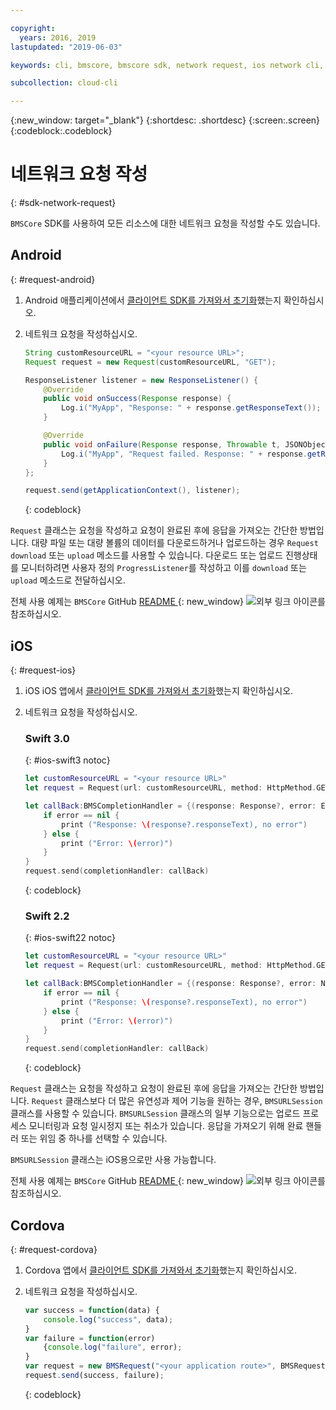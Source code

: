 ```yaml
---

copyright:
  years: 2016, 2019
lastupdated: "2019-06-03"

keywords: cli, bmscore, bmscore sdk, network request, ios network cli, android network cli, cordova network cli, mobile network request, mobile cli

subcollection: cloud-cli

---
```


{:new_window: target="_blank"}
{:shortdesc: .shortdesc}
{:screen:.screen}
{:codeblock:.codeblock}

# 네트워크 요청 작성
{: #sdk-network-request}

`BMSCore` SDK를 사용하여 모든 리소스에 대한 네트워크 요청을 작성할 수도 있습니다.

## Android
{: #request-android}

1. Android 애플리케이션에서 [클라이언트 SDK를 가져와서 초기화](/docs/cli/sdk?topic=cloud-cli-sdk_BMSClient#init-BMSClient-android)했는지 확인하십시오.

2. 네트워크 요청을 작성하십시오.

	```Java
	String customResourceURL = "<your resource URL>";
	Request request = new Request(customResourceURL, "GET");

	ResponseListener listener = new ResponseListener() {
		@Override
		public void onSuccess(Response response) {
			Log.i("MyApp", "Response: " + response.getResponseText());
		}

		@Override
		public void onFailure(Response response, Throwable t, JSONObject extendedInfo) {
			Log.i("MyApp", "Request failed. Response: " + response.getResponseText() + ". Error: " + t.getLocalizedMessage());
		}
	};

	request.send(getApplicationContext(), listener);
	```
	{: codeblock}

`Request` 클래스는 요청을 작성하고 요청이 완료된 후에 응답을 가져오는 간단한 방법입니다. 대량 파일 또는 대량 볼륨의 데이터를 다운로드하거나 업로드하는 경우 `Request` `download` 또는 `upload` 메소드를 사용할 수 있습니다. 다운로드 또는 업로드 진행상태를 모니터하려면 사용자 정의 `ProgressListener`를 작성하고 이를 `download` 또는 `upload` 메소드로 전달하십시오.

전체 사용 예제는 `BMSCore` GitHub [README ](https://github.com/ibm-bluemix-mobile-services/bms-clientsdk-android-core){: new_window} ![외부 링크 아이콘](../../icons/launch-glyph.svg "외부 링크 아이콘")를 참조하십시오.


## iOS
{: #request-ios}

1. iOS iOS 앱에서 [클라이언트 SDK를 가져와서 초기화](/docs/cli/sdk?topic=cloud-cli-sdk_BMSClient#init-BMSClient-ios)했는지 확인하십시오.

2. 네트워크 요청을 작성하십시오.

	### Swift 3.0
	{: #ios-swift3 notoc}

	```Swift
	let customResourceURL = "<your resource URL>"
	let request = Request(url: customResourceURL, method: HttpMethod.GET)

	let callBack:BMSCompletionHandler = {(response: Response?, error: Error?) in
		if error == nil {
			print ("Response: \(response?.responseText), no error")
		} else {
			print ("Error: \(error)")
		}
	}
	request.send(completionHandler: callBack)
	```
	{: codeblock}

	### Swift 2.2
	{: #ios-swift22 notoc}

	```Swift
	let customResourceURL = "<your resource URL>"
	let request = Request(url: customResourceURL, method: HttpMethod.GET)

	let callBack:BMSCompletionHandler = {(response: Response?, error: NSError?) in
		if error == nil {
			print ("Response: \(response?.responseText), no error")
		} else {
			print ("Error: \(error)")
		}
	}
	request.send(completionHandler: callBack)
	```
	{: codeblock}

`Request` 클래스는 요청을 작성하고 요청이 완료된 후에 응답을 가져오는 간단한 방법입니다. `Request` 클래스보다 더 많은 유연성과 제어 기능을 원하는 경우, `BMSURLSession` 클래스를 사용할 수 있습니다. `BMSURLSession` 클래스의 일부 기능으로는 업로드 프로세스 모니터링과 요청 일시정지 또는 취소가 있습니다. 응답을 가져오기 위해 완료 핸들러 또는 위임 중 하나를 선택할 수 있습니다.

`BMSURLSession` 클래스는 iOS용으로만 사용 가능합니다.

전체 사용 예제는 `BMSCore` GitHub [README ](https://github.com/ibm-bluemix-mobile-services/bms-clientsdk-swift-core){: new_window} ![외부 링크 아이콘](../../icons/launch-glyph.svg "외부 링크 아이콘")를 참조하십시오.

## Cordova
{: #request-cordova}

1. Cordova 앱에서 [클라이언트 SDK를 가져와서 초기화](/docs/cli/sdk?topic=cloud-cli-sdk_BMSClient#init-BMSClient-cordova)했는지 확인하십시오.

2. 네트워크 요청을 작성하십시오.

	```Javascript
	var success = function(data) {
		console.log("success", data);
	}
	var failure = function(error)
		{console.log("failure", error);
	}
	var request = new BMSRequest("<your application route>", BMSRequest.GET);
	request.send(success, failure);
	```
	{: codeblock}
